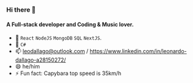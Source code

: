 ### Hi there 👋


 #### A Full-stack developer and Coding & Music lover.
 
<!--
I'm looking for my first job in the area and I've had experience in other sectors, I'm a person who has ease with communication and group interaction, and I'm always willing to learn something new every day, and as we know, you can never have too much knowledge.
-->
- 🔭  `React` `NodeJS` `MongoDB`  `SQL`  `NextJS`.
- 🌱 `C#` 
- 📫 leodallago@outlook.com / https://www.linkedin.com/in/leonardo-dallago-a28150272/
- 😄 he/him
- ⚡ Fun fact: Capybara top speed is 35km/h

<!--
 
 #### My skills

<code><img height="32" src="https://cdn.iconscout.com/icon/free/png-512/c-programming-569564.png" alt="c"/></code>
<code><img height="32" src="https://raw.githubusercontent.com/github/explore/80688e429a7d4ef2fca1e82350fe8e3517d3494d/topics/javascript/javascript.png" alt="Javascript"/></code>
<code><img height="32" src="https://raw.githubusercontent.com/github/explore/80688e429a7d4ef2fca1e82350fe8e3517d3494d/topics/nodejs/nodejs.png" alt="Nodejs"/></code>
<code><img height="32" src="https://raw.githubusercontent.com/github/explore/80688e429a7d4ef2fca1e82350fe8e3517d3494d/topics/html/html.png" alt="HTML5"/></code>
<code><img height="32" src="https://raw.githubusercontent.com/github/explore/80688e429a7d4ef2fca1e82350fe8e3517d3494d/topics/css/css.png" alt="CSS"/></code>
<code><img height="32" src="https://raw.githubusercontent.com/github/explore/80688e429a7d4ef2fca1e82350fe8e3517d3494d/topics/bootstrap/bootstrap.png" alt="Bootstrap"/></code>
<code><img height="32" src="https://raw.githubusercontent.com/github/explore/80688e429a7d4ef2fca1e82350fe8e3517d3494d/topics/react/react.png" alt="React"/></code>
<code><img height="32" src="https://raw.githubusercontent.com/github/explore/80688e429a7d4ef2fca1e82350fe8e3517d3494d/topics/mysql/mysql.png" alt="MySQL"/></code>
<code><img height="32" src="https://raw.githubusercontent.com/github/explore/80688e429a7d4ef2fca1e82350fe8e3517d3494d/topics/mongodb/mongodb.png" alt="MongoDB"/></code

#### GitHub Stats

![GitHub Stats](https://github-readme-stats.vercel.app/api?username=LeoDallago&show_icons=true) 

<img align="center" src="https://github-readme-stats.vercel.app/api/top-langs?username=LeoDallago&langs_count=10&show_icons=true&locale=en&layout=compact&theme=dark" alt="Gift's language" height="192px"  width="500px"/>

-->
